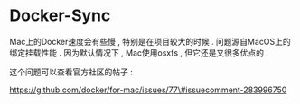 # Docker-Sync

Mac上的Docker速度会有些慢 , 特别是在项目较大的时候  . 问题源自MacOS上的绑定挂载性能 . 因为默认情况下 , Mac使用osxfs , 但它还是又很多优点的 . 

这个问题可以查看官方社区的帖子 : 

https://github.com/docker/for-mac/issues/77\#issuecomment-283996750



